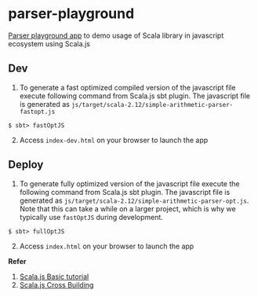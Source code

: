 # parser-playground
[Parser playground app](https://iamsmkr.github.io/parser-playground/) to demo usage of Scala library in javascript ecosystem using Scala.js

## Dev
1. To generate a fast optimized compiled version of the javascript file execute following command from Scala.js sbt plugin. The javascript file is generated as `js/target/scala-2.12/simple-arithmetic-parser-fastopt.js`

  ```
  $ sbt> fastOptJS
  ```

2. Access `index-dev.html` on your browser to launch the app

## Deploy
1. To generate fully optimized version of the javascript file execute the following command from Scala.js sbt plugin. The javascript file is generated as `js/target/scala-2.12/simple-arithmetic-parser-opt.js`. Note that this can take a while on a larger project, which is why we typically use `fastOptJS` during development. 

  ```
  $ sbt> fullOptJS
  ```

2. Access `index.html` on your browser to launch the app

**Refer**

1. [Scala.js Basic tutorial](https://www.scala-js.org/doc/tutorial/basic/)
2. [Scala.js Cross Building](https://www.scala-js.org/doc/project/cross-build.html)
